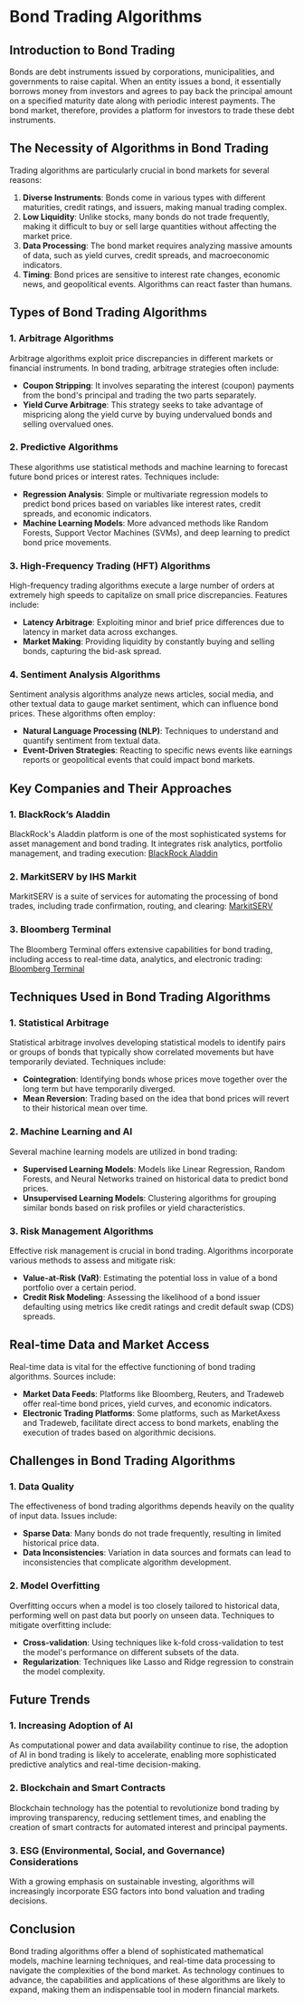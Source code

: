 # Bond Trading Algorithms

## Introduction to Bond Trading
Bonds are debt instruments issued by corporations, municipalities, and governments to raise capital. When an entity issues a bond, it essentially borrows money from investors and agrees to pay back the principal amount on a specified maturity date along with periodic interest payments. The bond market, therefore, provides a platform for investors to trade these debt instruments.

## The Necessity of Algorithms in Bond Trading
Trading algorithms are particularly crucial in bond markets for several reasons:

1. **Diverse Instruments**: Bonds come in various types with different maturities, credit ratings, and issuers, making manual trading complex.
2. **Low Liquidity**: Unlike stocks, many bonds do not trade frequently, making it difficult to buy or sell large quantities without affecting the market price.
3. **Data Processing**: The bond market requires analyzing massive amounts of data, such as yield curves, credit spreads, and macroeconomic indicators.
4. **Timing**: Bond prices are sensitive to interest rate changes, economic news, and geopolitical events. Algorithms can react faster than humans.

## Types of Bond Trading Algorithms

### 1. Arbitrage Algorithms
Arbitrage algorithms exploit price discrepancies in different markets or financial instruments. In bond trading, arbitrage strategies often include:

- **Coupon Stripping**: It involves separating the interest (coupon) payments from the bond's principal and trading the two parts separately.
- **Yield Curve Arbitrage**: This strategy seeks to take advantage of mispricing along the yield curve by buying undervalued bonds and selling overvalued ones.

### 2. Predictive Algorithms
These algorithms use statistical methods and machine learning to forecast future bond prices or interest rates. Techniques include:

- **Regression Analysis**: Simple or multivariate regression models to predict bond prices based on variables like interest rates, credit spreads, and economic indicators.
- **Machine Learning Models**: More advanced methods like Random Forests, Support Vector Machines (SVMs), and deep learning to predict bond price movements.

### 3. High-Frequency Trading (HFT) Algorithms
High-frequency trading algorithms execute a large number of orders at extremely high speeds to capitalize on small price discrepancies. Features include:

- **Latency Arbitrage**: Exploiting minor and brief price differences due to latency in market data across exchanges.
- **Market Making**: Providing liquidity by constantly buying and selling bonds, capturing the bid-ask spread.

### 4. Sentiment Analysis Algorithms
Sentiment analysis algorithms analyze news articles, social media, and other textual data to gauge market sentiment, which can influence bond prices. These algorithms often employ:

- **Natural Language Processing (NLP)**: Techniques to understand and quantify sentiment from textual data.
- **Event-Driven Strategies**: Reacting to specific news events like earnings reports or geopolitical events that could impact bond markets.

## Key Companies and Their Approaches

### 1. BlackRock’s Aladdin
BlackRock's Aladdin platform is one of the most sophisticated systems for asset management and bond trading. It integrates risk analytics, portfolio management, and trading execution:
[BlackRock Aladdin](https://www.blackrock.com/aladdin/products/aladdin-platform)

### 2. MarkitSERV by IHS Markit
MarkitSERV is a suite of services for automating the processing of bond trades, including trade confirmation, routing, and clearing:
[MarkitSERV](https://ihsmarkit.com/products/markitserv.html)

### 3. Bloomberg Terminal
The Bloomberg Terminal offers extensive capabilities for bond trading, including access to real-time data, analytics, and electronic trading:
[Bloomberg Terminal](https://www.bloomberg.com/professional/solution/bloomberg-terminal/)

## Techniques Used in Bond Trading Algorithms

### 1. Statistical Arbitrage
Statistical arbitrage involves developing statistical models to identify pairs or groups of bonds that typically show correlated movements but have temporarily deviated. Techniques include:

- **Cointegration**: Identifying bonds whose prices move together over the long term but have temporarily diverged.
- **Mean Reversion**: Trading based on the idea that bond prices will revert to their historical mean over time.

### 2. Machine Learning and AI
Several machine learning models are utilized in bond trading:

- **Supervised Learning Models**: Models like Linear Regression, Random Forests, and Neural Networks trained on historical data to predict bond prices.
- **Unsupervised Learning Models**: Clustering algorithms for grouping similar bonds based on risk profiles or yield characteristics.

### 3. Risk Management Algorithms
Effective risk management is crucial in bond trading. Algorithms incorporate various methods to assess and mitigate risk:

- **Value-at-Risk (VaR)**: Estimating the potential loss in value of a bond portfolio over a certain period.
- **Credit Risk Modeling**: Assessing the likelihood of a bond issuer defaulting using metrics like credit ratings and credit default swap (CDS) spreads.

## Real-time Data and Market Access
Real-time data is vital for the effective functioning of bond trading algorithms. Sources include:

- **Market Data Feeds**: Platforms like Bloomberg, Reuters, and Tradeweb offer real-time bond prices, yield curves, and economic indicators.
- **Electronic Trading Platforms**: Some platforms, such as MarketAxess and Tradeweb, facilitate direct access to bond markets, enabling the execution of trades based on algorithmic decisions.

## Challenges in Bond Trading Algorithms

### 1. Data Quality
The effectiveness of bond trading algorithms depends heavily on the quality of input data. Issues include:

- **Sparse Data**: Many bonds do not trade frequently, resulting in limited historical price data.
- **Data Inconsistencies**: Variation in data sources and formats can lead to inconsistencies that complicate algorithm development.

### 2. Model Overfitting
Overfitting occurs when a model is too closely tailored to historical data, performing well on past data but poorly on unseen data. Techniques to mitigate overfitting include:

- **Cross-validation**: Using techniques like k-fold cross-validation to test the model's performance on different subsets of the data.
- **Regularization**: Techniques like Lasso and Ridge regression to constrain the model complexity.

## Future Trends

### 1. Increasing Adoption of AI
As computational power and data availability continue to rise, the adoption of AI in bond trading is likely to accelerate, enabling more sophisticated predictive analytics and real-time decision-making.

### 2. Blockchain and Smart Contracts
Blockchain technology has the potential to revolutionize bond trading by improving transparency, reducing settlement times, and enabling the creation of smart contracts for automated interest and principal payments.

### 3. ESG (Environmental, Social, and Governance) Considerations
With a growing emphasis on sustainable investing, algorithms will increasingly incorporate ESG factors into bond valuation and trading decisions.

## Conclusion
Bond trading algorithms offer a blend of sophisticated mathematical models, machine learning techniques, and real-time data processing to navigate the complexities of the bond market. As technology continues to advance, the capabilities and applications of these algorithms are likely to expand, making them an indispensable tool in modern financial markets.
